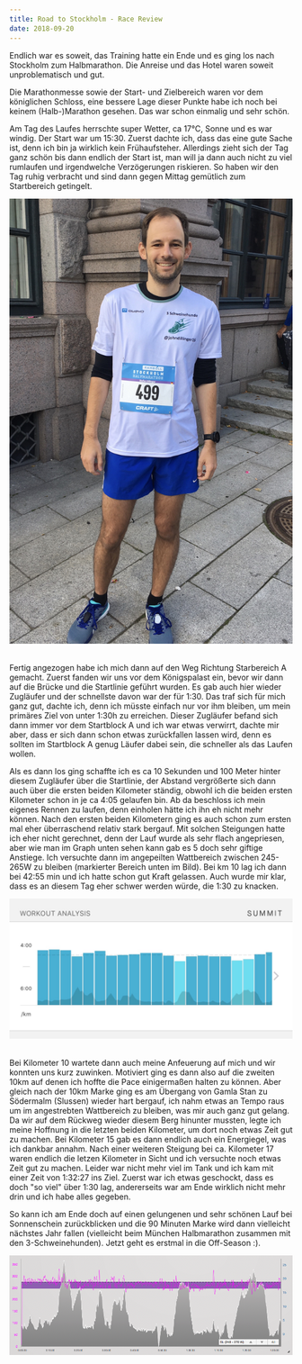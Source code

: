 ```yaml
---
title: Road to Stockholm - Race Review
date: 2018-09-20
---
```

Endlich war es soweit, das Training hatte ein Ende und es ging los nach Stockholm zum Halbmarathon. Die Anreise und das Hotel waren soweit unproblematisch und gut.

Die Marathonmesse sowie der Start- und Zielbereich waren vor dem königlichen Schloss, eine bessere Lage dieser Punkte habe ich noch bei keinem (Halb-)Marathon gesehen. Das war schon einmalig und sehr schön.

Am Tag des Laufes herrschte super Wetter, ca 17°C, Sonne und es war windig. Der Start war um 15:30. Zuerst dachte ich, dass das eine gute Sache ist, denn ich bin ja wirklich kein Frühaufsteher. Allerdings zieht sich der Tag ganz schön bis dann endlich der Start ist, man will ja dann auch nicht zu viel rumlaufen und irgendwelche Verzögerungen riskieren. So haben wir den Tag ruhig verbracht und sind dann gegen Mittag gemütlich zum Startbereich getingelt.

![](/assets/images/img_3616.jpg)<br /><br />

Fertig angezogen habe ich mich dann auf den Weg Richtung Starbereich A gemacht. Zuerst fanden wir uns vor dem Königspalast ein, bevor wir dann auf die Brücke und die Startlinie geführt wurden. Es gab auch hier wieder Zugläufer und der schnellste davon war der für 1:30. Das traf sich für mich ganz gut, dachte ich, denn ich müsste einfach nur vor ihm bleiben, um mein primäres Ziel von unter 1:30h zu erreichen. Dieser Zugläufer befand sich dann immer vor dem Startblock A und ich war etwas verwirrt, dachte mir aber, dass er sich dann schon etwas zurückfallen lassen wird, denn es sollten im Startblock A genug Läufer dabei sein, die schneller als das Laufen wollen.

Als es dann los ging schaffte ich es ca 10 Sekunden und 100 Meter hinter diesem Zugläufer über die Startlinie, der Abstand vergrößerte sich dann auch über die ersten beiden Kilometer ständig, obwohl ich die beiden ersten Kilometer schon in je ca 4:05 gelaufen bin. Ab da beschloss ich mein eigenes Rennen zu laufen, denn einholen hätte ich ihn eh nicht mehr können. Nach den ersten beiden Kilometern ging es auch schon zum ersten mal eher überraschend relativ stark bergauf. Mit solchen Steigungen hatte ich eher nicht gerechnet, denn der Lauf wurde als sehr flach angepriesen, aber wie man im Graph unten sehen kann gab es 5 doch sehr giftige Anstiege. Ich versuchte dann im angepeilten Wattbereich zwischen 245-265W zu bleiben (markierter Bereich unten im Bild). Bei km 10 lag ich dann bei 42:55 min und ich hatte schon gut Kraft gelassen. Auch wurde mir klar, dass es an diesem Tag eher schwer werden würde, die 1:30 zu knacken.

![](/assets/images/img_3866.jpg)<br /><br />

Bei Kilometer 10 wartete dann auch meine Anfeuerung auf mich und wir konnten uns kurz zuwinken. Motiviert ging es dann also auf die zweiten 10km auf denen ich hoffte die Pace einigermaßen halten zu können. Aber gleich nach der 10km Marke ging es am Übergang von Gamla Stan zu Södermalm (Slussen) wieder hart bergauf, ich nahm etwas an Tempo raus um im angestrebten Wattbereich zu bleiben, was mir auch ganz gut gelang. Da wir auf dem Rückweg wieder diesem Berg hinunter mussten, legte ich meine Hoffnung in die letzten beiden Kilometer, um dort noch etwas Zeit gut zu machen. Bei Kilometer 15 gab es dann endlich auch ein Energiegel, was ich dankbar annahm. Nach einer weiteren Steigung bei ca. Kilometer 17 waren endlich die letzen Kilometer in Sicht und ich versuchte noch etwas Zeit gut zu machen. Leider war nicht mehr viel im Tank und ich kam mit einer Zeit von 1:32:27 ins Ziel. Zuerst war ich etwas geschockt, dass es doch "so viel" über 1:30 lag, andererseits war am Ende wirklich nicht mehr drin und ich habe alles gegeben.

So kann ich am Ende doch auf einen gelungenen und sehr schönen Lauf bei Sonnenschein zurückblicken und die 90 Minuten Marke wird dann vielleicht nächstes Jahr fallen (vielleicht beim München Halbmarathon zusammen mit den 3-Schweinehunden). Jetzt geht es erstmal in die Off-Season :).

![](/assets/images/Power_histogramm_stockholm.png)<br /><br />
